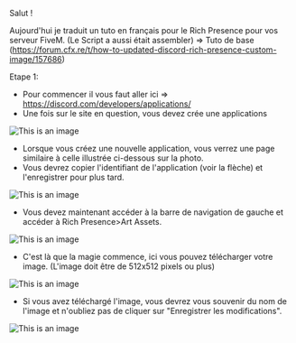 Salut ! 

Aujourd'hui je traduit un tuto en français pour le Rich Presence pour vos serveur FiveM. (Le Script a aussi était assembler)
=> Tuto de base (https://forum.cfx.re/t/how-to-updated-discord-rich-presence-custom-image/157686)

Etape 1:

- Pour commencer il vous faut aller ici => https://discord.com/developers/applications/
- Une fois sur le site en question, vous devez crée une applications

![This is an image](https://user-images.githubusercontent.com/85886066/168369151-8be3a80a-f72a-465e-9c73-e3959ac6409a.png)

- Lorsque vous créez une nouvelle application, vous verrez une page similaire à celle illustrée ci-dessous sur la photo.
- Vous devrez copier l'identifiant de l'application (voir la flèche) et l'enregistrer pour plus tard.

![This is an image](https://forum.cfx.re/uploads/default/optimized/3X/0/a/0a7854291a3546864a12b4283520bd3c58192e6f_2_690x300.png)

- Vous devez maintenant accéder à la barre de navigation de gauche et accéder à Rich Presence>Art Assets.

![This is an image](https://forum.cfx.re/uploads/default/optimized/3X/b/c/bca411d7b51bf613247873d39194255605e3e688_2_671x500.png)

- C'est là que la magie commence, ici vous pouvez télécharger votre image. (L'image doit être de 512x512 pixels ou plus)

![This is an image](https://forum.cfx.re/uploads/default/optimized/3X/c/a/cae8666cda59131cdb35a32e6802c4c31d9af5d6_2_690x407.png)

- Si vous avez téléchargé l'image, vous devrez vous souvenir du nom de l'image et n'oubliez pas de cliquer sur "Enregistrer les modifications".

![This is an image](https://forum.cfx.re/uploads/default/optimized/3X/5/1/51156ebc2414b316ba510911a7242c09a12ca097_2_690x443.png)
